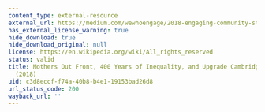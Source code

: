 ```yaml
---
content_type: external-resource
external_url: https://medium.com/wewhoengage/2018-engaging-community-student-design-briefs-1d1191594983
has_external_license_warning: true
hide_download: true
hide_download_original: null
license: https://en.wikipedia.org/wiki/All_rights_reserved
status: valid
title: Mothers Out Front, 400 Years of Inequality, and Upgrade Cambridge design briefs
  (2018)
uid: c3d8eccf-f74a-40b8-b4e1-19153bad26d8
url_status_code: 200
wayback_url: ''
---
```

